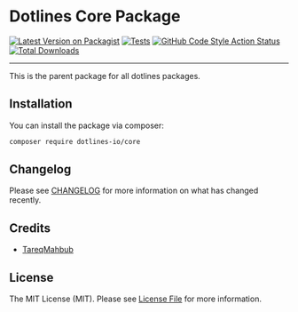 # Dotlines Core Package

[![Latest Version on Packagist](https://img.shields.io/packagist/v/dotlines-io/core.svg?style=flat-square)](https://packagist.org/packages/dotlines-io/core)
[![Tests](https://github.com/dotlines-io/core/actions/workflows/run-tests.yml/badge.svg)](https://github.com/dotlines-io/core/actions/workflows/run-tests.yml)
[![GitHub Code Style Action Status](https://img.shields.io/github/workflow/status/dotlines-io/core/Check%20&%20fix%20styling?label=code%20style)](https://github.com/dotlines-io/core/actions?query=workflow%3A"Check+%26+fix+styling"+branch%3Amaster)
[![Total Downloads](https://img.shields.io/packagist/dt/dotlines-io/core.svg?style=flat-square)](https://packagist.org/packages/dotlines-io/core)

---

This is the parent package for all dotlines packages.

## Installation

You can install the package via composer:

```bash
composer require dotlines-io/core
```

## Changelog

Please see [CHANGELOG](CHANGELOG.md) for more information on what has changed recently.

## Credits

- [TareqMahbub](https://github.com/TareqMahbub)

## License

The MIT License (MIT). Please see [License File](LICENSE.md) for more information.
